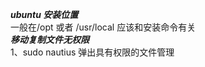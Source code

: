 ***ubuntu 安装位置***  
一般在/opt 或者 /usr/local 应该和安装命令有关  
***移动复制文件无权限***  
     1、sudo nautius 弹出具有权限的文件管理  
     
